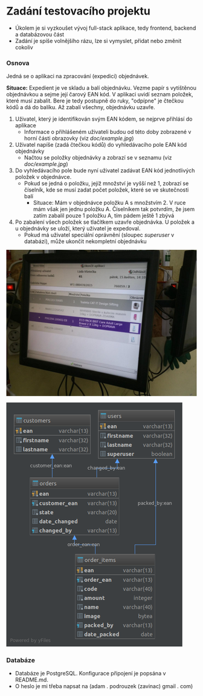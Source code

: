 # Zadání testovacího projektu
- Úkolem je si vyzkoušet vývoj full-stack aplikace, tedy frontend, backend a databázovou část
- Zadání je spíše volnějšího rázu, lze si vymyslet, přidat nebo změnit cokoliv

### Osnova
Jedná se o aplikaci na zpracování (expedici) objednávek.

**Situace:** Expedient je ve skladu a balí objednávku. Vezme papír s vytištěnou objednávkou a sejme její čarový EAN kód.
V aplikaci uvidí seznam položek, které musí zabalit. Bere je tedy postupně do ruky, "odpípne" je čtečkou kódů a dá do balíku.
Až zabalí všechny, objednávku uzavře.

1. Uživatel, který je identifikován svým EAN kódem, se nejprve přihlásí do aplikace
   - Informace o přihlášeném uživateli budou od této doby zobrazené v horní části obrazovky (viz *doc/example.jpg*) 
2. Uživatel napíše (zadá čtečkou kódů) do vyhledávacího pole EAN kód objednávky
   - Načtou se položky objednávky a zobrazí se v seznamu (viz *doc/example.jpg*)
3. Do vyhledávacího pole bude nyní uživatel zadávat EAN kód jednotlivých položek v objednávce.
   - Pokud se jedná o položku, jejíž množství je vyšší než 1, zobrazí se číselník, kde se musí zadat počet položek, které se ve 
   skutečnosti balí 
     - Situace: Mám v objednávce položku A s množstvím 2. V ruce mám však jen jednu položku A. Číselníkem 
   tak potvrdím, že jsem zatím zabalil pouze 1 položku A, tím pádem ještě 1 zbývá
4. Po zabalení všech položek se tlačítkem uzavře objednávka. U položek a u objednávky se uloží, který uživatel je expedoval.
   - Pokud má uživatel speciální oprávnění (sloupec *superuser* v databázi), může ukončit nekompletní objednávku


![Ukázka](example.jpg)

![Schéma databáze](database.png)

### Databáze
- Databáze je PostgreSQL. Konfigurace připojení je popsána v README.md.
- O heslo je mi třeba napsat na (adam . podrouzek (zavinac) gmail . com)
